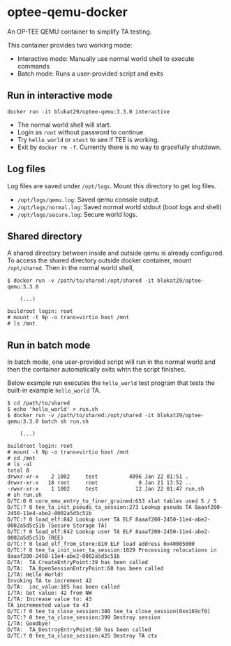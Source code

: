 # optee-qemu-docker

An OP-TEE QEMU container to simplify TA testing.

This container provides two working mode:
- Interactive mode: Manually use normal world shell to execute commands
- Batch mode: Runs a user-provided script and exits



## Run in interactive mode

```
docker run -it blukat29/optee-qemu:3.3.0 interactive
```

- The normal world shell will start.
- Login as `root` without password to continue.
- Try `hello_world` or `xtest` to see if TEE is working.
- Exit by `docker rm -f`. Currently there is no way to gracefully shutdown.


## Log files

Log files are saved under `/opt/logs`. Mount this directory to get log files.

- `/opt/logs/qemu.log`: Saved qemu console output.
- `/opt/logs/normal.log`: Saved normal world stdout (boot logs and shell)
- `/opt/logs/secure.log`: Secure world logs.


## Shared directory

A shared directory between inside and outside qemu is already configured.
To access the shared directory outside docker container, mount `/opt/shared`.
Then in the normal world shell,


```
$ docker run -v /path/to/shared:/opt/shared -it blukat29/optee-qemu:3.3.0

    (...)

buildroot login: root
# mount -t 9p -o trans=virtio host /mnt
# ls /mnt
```


## Run in batch mode

In batch mode, one user-provided script will run in the normal world
and then the container automatically exits whtn the script finishes.

Below example run executes the `hello_world` test program that tests
the built-in example `hello_world` TA.

```
$ cd /path/to/shared
$ echo 'hello_world' > run.sh
$ docker run -v /path/to/shared:/opt/shared -it blukat29/optee-qemu:3.3.0 batch sh run.sh

    (...)

buildroot login: root
# mount -t 9p -o trans=virtio host /mnt
# cd /mnt
# ls -al
total 8
drwxr-xr-x    2 1002     test          4096 Jan 22 01:51 .
drwxr-xr-x   18 root     root             0 Jan 21 13:52 ..
-rwxr-xr-x    1 1002     test            12 Jan 22 01:47 run.sh
# sh run.sh
D/TC:0 0 core_mmu_entry_to_finer_grained:653 xlat tables used 5 / 5
D/TC:? 0 tee_ta_init_pseudo_ta_session:273 Lookup pseudo TA 8aaaf200-2450-11e4-abe2-0002a5d5c51b
D/TC:? 0 load_elf:842 Lookup user TA ELF 8aaaf200-2450-11e4-abe2-0002a5d5c51b (Secure Storage TA)
D/TC:? 0 load_elf:842 Lookup user TA ELF 8aaaf200-2450-11e4-abe2-0002a5d5c51b (REE)
D/TC:? 0 load_elf_from_store:810 ELF load address 0x40005000
D/TC:? 0 tee_ta_init_user_ta_session:1029 Processing relocations in 8aaaf200-2450-11e4-abe2-0002a5d5c51b
D/TA:  TA_CreateEntryPoint:39 has been called
D/TA:  TA_OpenSessionEntryPoint:68 has been called
I/TA: Hello World!
Invoking TA to increment 42
D/TA:  inc_value:105 has been called
I/TA: Got value: 42 from NW
I/TA: Increase value to: 43
TA incremented value to 43
D/TC:? 0 tee_ta_close_session:380 tee_ta_close_session(0xe169cf0)
D/TC:? 0 tee_ta_close_session:399 Destroy session
I/TA: Goodbye!
D/TA:  TA_DestroyEntryPoint:50 has been called
D/TC:? 0 tee_ta_close_session:425 Destroy TA ctx
```

